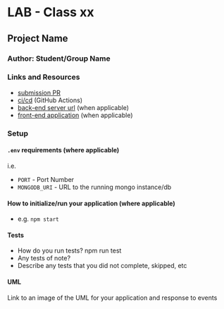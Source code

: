 # LAB - Class xx

## Project Name

### Author: Student/Group Name

### Links and Resources

- [submission PR](http://xyz.com)
- [ci/cd](http://xyz.com) (GitHub Actions)
- [back-end server url](http://xyz.com) (when applicable)
- [front-end application](http://xyz.com) (when applicable)

### Setup

#### `.env` requirements (where applicable)

i.e.

- `PORT` - Port Number
- `MONGODB_URI` - URL to the running mongo instance/db

#### How to initialize/run your application (where applicable)

- e.g. `npm start`

#### Tests

- How do you run tests?
    npm run test
- Any tests of note?
- Describe any tests that you did not complete, skipped, etc

#### UML

Link to an image of the UML for your application and response to events